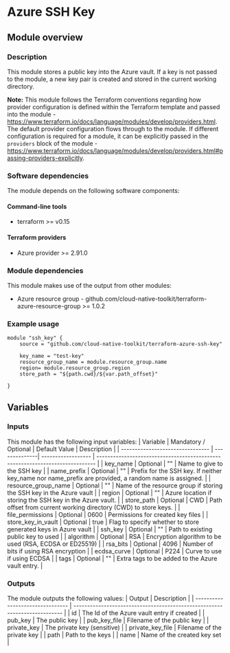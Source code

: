 # Azure SSH Key

## Module overview

### Description

This module stores a public key into the Azure vault. If a key is not passed to the module, a new key pair is created and stored in the current working directory.

**Note:** This module follows the Terraform conventions regarding how provider configuration is defined within the Terraform template and passed into the module - https://www.terraform.io/docs/language/modules/develop/providers.html. The default provider configuration flows through to the module. If different configuration is required for a module, it can be explicitly passed in the `providers` block of the module - https://www.terraform.io/docs/language/modules/develop/providers.html#passing-providers-explicitly.

### Software dependencies

The module depends on the following software components:

#### Command-line tools

- terraform >= v0.15

#### Terraform providers

- Azure provider >= 2.91.0

### Module dependencies

This module makes use of the output from other modules:

- Azure resource group - github.com/cloud-native-toolkit/terraform-azure-resource-group >= 1.0.2

### Example usage

```hcl-terraform
module "ssh_key" {
    source = "github.com/cloud-native-toolkit/terraform-azure-ssh-key"

    key_name = "test-key"
    resource_group_name = module.resource_group.name
    region= module.resource_group.region
    store_path = "${path.cwd}/${var.path_offset}"
  
}
```

## Variables

### Inputs

This module has the following input variables:
| Variable | Mandatory / Optional | Default Value | Description |
| -------------------------------- | --------------| ------------------ | ----------------------------------------------------------------------------- |
| key_name | Optional | "" | Name to give to the SSH key |
| name_prefix | Optional | "" | Prefix for the SSH key. If neither key_name nor name_prefix are provided, a random name is assigned. |
| resource_group_name | Optional | "" | Name of the resource group if storing the SSH key in the Azure vault |
| region | Optional | "" | Azure location if storing the SSH key in the Azure vault. |
| store_path | Optional | CWD | Path offset from current working directory (CWD) to store keys. |
| file_permissions | Optional | 0600 | Permissions for created key files |
| store_key_in_vault | Optional | true | Flag to specify whether to store generated keys in Azure vault |
| ssh_key | Optional | "" | Path to existing public key to used |
| algorithm | Optional | RSA | Encryption algorithm to be used (RSA, ECDSA or ED25519) |
| rsa_bits | Optional | 4096 | Number of bits if using RSA encryption |
| ecdsa_curve | Optional | P224 | Curve to use if using ECDSA |
| tags | Optional | "" | Extra tags to be added to the Azure vault entry. |

### Outputs

The module outputs the following values:
| Output | Description |
| -------------------------------- | -------------------------------------------------------------------------- |
| id | The Id of the Azure vault entry if created |
| pub_key | The public key |
| pub_key_file | Filename of the public key |
| private_key | The private key (sensitive) |
| private_key_file | Filename of the private key |
| path | Path to the keys |
| name | Name of the created key set |